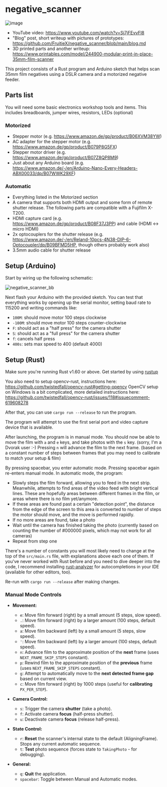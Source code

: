 # negative_scanner

![image](https://user-images.githubusercontent.com/3673134/233270537-ee8bb01a-56ac-459e-8fd4-ad0e522cfc32.png)

- YouTube video: https://www.youtube.com/watch?v=Sj7jFEvvFl8
- "Blog" post, short writeup with pictures of prototypes: https://github.com/FruitieX/negative_scanner/blob/main/blog.md
- 3D printed parts and another writeup: https://www.printables.com/model/244900-modular-print-in-place-35mm-film-scanner

This project consists of a Rust program and Arduino sketch that helps scan 35mm
film negatives using a DSLR camera and a motorized negative feeder.

## Parts list

You will need some basic electronics workshop tools and items. This includes
breadboards, jumper wires, resistors, LEDs (optional)

### Motorized

- Stepper motor (e.g. https://www.amazon.de/gp/product/B06XVM38YW)
- AC adapter for the stepper motor (e.g. https://www.amazon.de/gp/product/B079P8G5FX)
- Stepper motor driver (e.g. https://www.amazon.de/gp/product/B07Z8QP8M9)
- Just about any Arduino board (e.g. https://www.amazon.de/-/en/Arduino-Nano-Every-Headers-ABX00033/dp/B07WWK29XF)

### Automatic

- Everything listed in the Motorized section
- A camera that supports both HDMI output and some form of remote shutter release. The following parts are compatible with a Fujifilm X-T200.
- HDMI capture card (e.g. https://www.amazon.de/gp/product/B08F37J3PP) and cable (HDMI <-> micro HDMI)
- 2x optocouplers for the shutter release (e.g. https://www.amazon.de/-/en/Reland-10pcs-4N38-DIP-6-Optocoupler/dp/B09BFMD5HP, though others probably work also)
- 3.5mm audio cable for shutter release

## Setup (Arduino)

Start by wiring up the following schematic:

![negative_scanner_bb](https://user-images.githubusercontent.com/3673134/180787356-b0ec154f-f14b-488b-8146-9200ffeec2b2.png)

Next flash your Arduino with the provided sketch. You can test that everything works by
opening up the serial monitor, setting baud rate to 115200 and writing commands like:

- `100M`: should move motor 100 steps clockwise
- `-100M`: should move motor 100 steps counter-clockwise
- `F`: should act as a "half press" for the camera shutter
- `S`: should act as a "full press" for the camera shutter
- `f`: cancels half press
- `400s`: sets max speed to 400 (default 4000)

## Setup (Rust)

Make sure you're running Rust v1.60 or above. Get started by using [rustup](https://rustup.rs/)

You also need to setup opencv-rust, instructions here: https://github.com/twistedfall/opencv-rust#getting-opencv
OpenCV setup on Windows is a bit complicated, more detailed instructions here: https://github.com/twistedfall/opencv-rust/issues/118#issuecomment-619608278

After that, you can use `cargo run --release` to run the program.

The program will attempt to use the first serial port and video capture device that is available.

After launching, the program is in manual mode. You should now be able to move the film with `a` and `e` keys, and take photos with the `s` key. (sorry, I'm a Dvorak user :-)
Pressing `n` will advance the film to the next frame. (based on a constant number of steps between frames that you may need to calibrate to match your setup & film)

By pressing spacebar, you enter automatic mode. Pressing spacebar again re-enters manual mode. In automatic mode, the program:

- Slowly steps the film forward, allowing you to feed in the next strip. Meanwhile, attempts to find areas of the video feed with bright vertical lines. These are hopefully areas between different frames in the film, or areas where there is no film yet/anymore.
- If these areas are found past a certain "detection point", the distance from the edge of the screen to this area is converted to
  number of steps the motor should move, and the move is performed rapidly.
- If no more areas are found, take a photo
- Wait until the camera has finished taking the photo (currently based on counting the number of #000000 pixels, which may not work for all cameras)
- Repeat from step one

There's a number of constants you will most likely need to change at the top of the `src/main.rs` file, with explanations above each one of them. If you've never worked with Rust before and you need to dive deeper into the code, I recommend installing [rust-analyzer](https://marketplace.visualstudio.com/items?itemName=rust-lang.rust-analyzer) for autocompletions in your IDE (available for other editors, too).

Re-run with `cargo run --release` after making changes.

### Manual Mode Controls

- **Movement:**

  - `e`: Move film forward (right) by a small amount (5 steps, slow speed).
  - `.`: Move film forward (right) by a larger amount (100 steps, default speed).
  - `a`: Move film backward (left) by a small amount (5 steps, slow speed).
  - `'`: Move film backward (left) by a larger amount (100 steps, default speed).
  - `n`: Advance film to the approximate position of the **next** frame (uses `NEXT_FRAME_SKIP_STEPS` constant).
  - `p`: Rewind film to the approximate position of the **previous** frame (uses `NEXT_FRAME_SKIP_STEPS` constant).
  - `g`: Attempt to automatically move to the **next detected frame gap** based on current view.
  - `c`: Move film forward (right) by 1000 steps (useful for **calibrating** `PX_PER_STEP`).

- **Camera Control:**

  - `s`: Trigger the camera **shutter** (take a photo).
  - `f`: Activate camera **focus** (half-press shutter).
  - `u`: Deactivate camera **focus** (release half-press).

- **State Control:**

  - `r`: **Reset** the scanner's internal state to the default (AligningFrame). Stops any current automatic sequence.
  - `t`: **Test** photo sequence (forces state to `TakingPhoto` - for debugging).

- **General:**
  - `q`: **Quit** the application.
  - `spacebar`: Toggle between Manual and Automatic modes.
